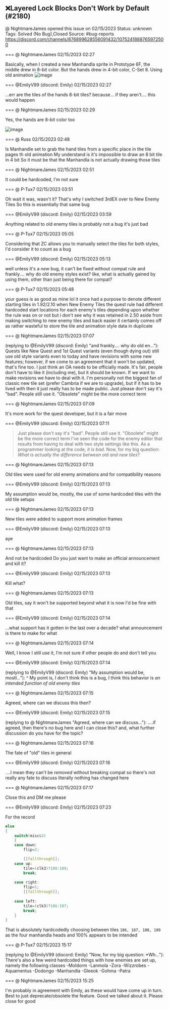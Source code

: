 ## ❌Layered Lock Blocks Don't Work by Default (#2180)
@ NightmareJames opened this issue on 02/15/2023
Status: unknown
Tags: Solved (No Bug),Closed
Source: #bug-reports https://discord.com/channels/876899628556091432/1075241888765972500


=== @ NightmareJames 02/15/2023 02:27

Basically, when I created a new Manhandla sprite in Prototype 6F, the middle drew in 8-bit color.  But the hands drew in 4-bit color, C-Set 8.  Using old animation
![image](https://cdn.discordapp.com/attachments/1075241888765972500/1075241944902541412/zc_screen00003.png?ex=65e7d498&is=65d55f98&hm=dfa4b2dbbe063d9757305238623b77d15e6a08edc6e380f00b1d7de4ed112354&)

=== @EmilyV99 (discord: Emily) 02/15/2023 02:27

...err
are the tiles of the hands 8-bit tiles?
because... if they aren't.... this would happen

=== @ NightmareJames 02/15/2023 02:29

Yes, the hands are 8-bit color too

![image](https://cdn.discordapp.com/attachments/1075241888765972500/1075242476270526464/image.png?ex=65e7d517&is=65d56017&hm=fa714975835e783c5d0b21ab9c32c7aaff99834d905911f0c08c3b440184b28b&)

=== @ Russ 02/15/2023 02:48

Is Manhandle set to grab the hand tiles from a specific place in the tile pages th old animation
My understand is it's impossible to draw an 8 bit tile in 4 bit
So it must be that the Manhandla is not actually drawing those tiles

=== @ NightmareJames 02/15/2023 02:51

It could be hardcoded, I'm not sure

=== @ P-Tux7 02/15/2023 03:51

Oh wait it was, wasn't it?
That's why I switched 3rdEX over to New Enemy Tiles
So this is essentially that same bug

=== @EmilyV99 (discord: Emily) 02/15/2023 03:59

Anything related to old enemy tiles is probably not a bug
it's just bad

=== @ P-Tux7 02/15/2023 05:05

Considering that ZC allows you to manually select the tiles for both styles, I'd consider it to count as a bug

=== @EmilyV99 (discord: Emily) 02/15/2023 05:13

well unless it's a *new* bug, it can't be fixed without compat rule
and frankly.... why do old enemy styles exist?
like, what is actually gained by using them, other than just being there for compat?

=== @ P-Tux7 02/15/2023 05:48

your guess is as good as mine lol
it once had a purpose to denote different starting tiles in 1.92/2.10 when New Enemy Tiles the quest rule had different hardcoded start locations for each enemy's tiles depending upon whether the rule was on or not
but i don't see why it was retained in 2.50 aside from making switching to new enemy tiles and back easier
it certainly comes off as rather wasteful to store the tile and animation style data in duplicate

=== @ NightmareJames 02/15/2023 07:07

(replying to @EmilyV99 (discord: Emily) "and frankly.... why do old en…"): Quests like New Quest and 1st Quest variants (even though dying out) still use old style variants even to today and have revisions with some new features; however, if we come to an agreement that it won't be updated, that's fine too.  I just think an OA needs to be officially made.  It's fair, people don't have to like it (including me), but it should be known.  If we want to make revisions we have to deal with it.  I'm personally not the biggest fan of classic new tile set (prefer Cambria if we are to upgrade), but if it has to be lived with then it just really has to be made public.  Just please don't say it's "bad".  People still use it.  "Obsolete" might be the more correct term

=== @ NightmareJames 02/15/2023 07:09

It's more work for the quest developer, but it is a fair move

=== @EmilyV99 (discord: Emily) 02/15/2023 07:11

> Just please don't say it's "bad".  People still use it.  "Obsolete" might be the more correct term
I've seen the code for the enemy editor that results from having to deal with two style settings like this. As a programmer looking at the code, *it is bad*.
Now, for my big question:
*What is actually the difference between old and new tiles*?

=== @ NightmareJames 02/15/2023 07:13

Old tiles were used for old enemy animations and for compatibility reasons

=== @EmilyV99 (discord: Emily) 02/15/2023 07:13

My assumption would be, mostly, the use of some hardcoded tiles with the old tile setups

=== @ NightmareJames 02/15/2023 07:13

New tiles were added to support more animation frames

=== @EmilyV99 (discord: Emily) 02/15/2023 07:13

aye

=== @ NightmareJames 02/15/2023 07:13

And not be hardcoded
Do you just want to make an official announcement and kill it?

=== @EmilyV99 (discord: Emily) 02/15/2023 07:13

Kill what?

=== @ NightmareJames 02/15/2023 07:13

Old tiles, say it won't be supported beyond what it is now
I'd be fine with that

=== @EmilyV99 (discord: Emily) 02/15/2023 07:14

...what support has it gotten in the last over a decade?
what announcement is there to make
for what

=== @ NightmareJames 02/15/2023 07:14

Well, I know I still use it, I'm not sure if other people do and don't tell you

=== @EmilyV99 (discord: Emily) 02/15/2023 07:14

(replying to @EmilyV99 (discord: Emily) "My assumption would be, mostl…"): ^ My point is, I don't think this is a bug, I think this behavior is *an intended function of old enemy tiles*

=== @ NightmareJames 02/15/2023 07:15

Agreed, where can we discuss this then?

=== @EmilyV99 (discord: Emily) 02/15/2023 07:15

(replying to @ NightmareJames "Agreed, where can we discuss…"): ....if agreed, then there's no bug here and I can close this?
and, what further discussion do you have for the topic?

=== @ NightmareJames 02/15/2023 07:16

The fate of "old" tiles in general

=== @EmilyV99 (discord: Emily) 02/15/2023 07:16

....I mean
they can't be *removed* without breaking compat
so there's not really any fate to discuss
literally nothing has changed here

=== @ NightmareJames 02/15/2023 07:17

Close this and DM me please

=== @EmilyV99 (discord: Emily) 02/15/2023 07:23

For the record
```cpp
else
{
    switch(misc&3)
    {
    case down:
        flip=2;

        [[fallthrough]];
    case up:
        tile=(clk3)?188:189;
        break;
        
    case right:
        flip=1;
        [[fallthrough]];
        
    case left:
        tile=(clk3)?186:187;
        break;
    }
}
```
That is absolutely hardcodedly choosing between tiles `186, 187, 188, 189` as the four manhandla heads
and 100% appears to be intended

=== @ P-Tux7 02/15/2023 15:17

(replying to @EmilyV99 (discord: Emily) "Now, for my big question:
*Wh…"): There's also a few weird hardcoded things with how enemies are set up, namely the following classes
-Moldorm
-Lanmola
-Zora
-Wizzrobes
-Aquamentus
-Dodongo
-Manhandla
-Gleeok
-Gohma
-Patra

=== @ NightmareJames 02/15/2023 15:25

I'm probably in agreement with Emily, as these would have come up in turn. 
 Best to just deprecate/obsolete the feature.  Good we talked about it.  Please close for good

